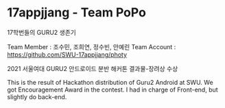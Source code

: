 # 17appjjang - Team PoPo
17학번들의 GURU2 생존기 

Team Member : 조수민, 조희연, 정수빈, 안예린
Team Account : https://github.com/SWU-17appjjang/photy

2021 서울여대 GURU2 안드로이드 분반 해커톤 결과물-장려상 수상

This is the result of Hackathon distribution of Guru2 Android at SWU.
We got Encouragement Award in the contest. 
I had in charge of Front-end, but slightly do back-end.

